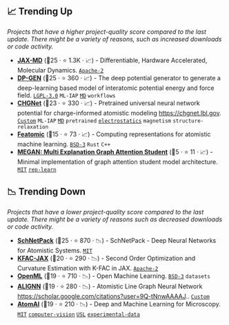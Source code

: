 ## 📈 Trending Up

_Projects that have a higher project-quality score compared to the last update. There might be a variety of reasons, such as increased downloads or code activity._

- <b><a href="https://github.com/jax-md/jax-md">JAX-MD</a></b> (🥇25 ·  ⭐ 1.3K · 📈) - Differentiable, Hardware Accelerated, Molecular Dynamics. <code><a href="http://bit.ly/3nYMfla">Apache-2</a></code>
- <b><a href="https://github.com/deepmodeling/dpgen">DP-GEN</a></b> (🥇25 ·  ⭐ 360 · 📈) - The deep potential generator to generate a deep-learning based model of interatomic potential energy and force field. <code><a href="http://bit.ly/37RvQcA">LGPL-3.0</a></code> <code>ML-IAP</code> <a href="https://en.wikipedia.org/wiki/Molecular_dynamics"><code>MD</code></a> <code>workflows</code>
- <b><a href="https://github.com/CederGroupHub/chgnet">CHGNet</a></b> (🥈23 ·  ⭐ 330 · 📈) - Pretrained universal neural network potential for charge-informed atomistic modeling https://chgnet.lbl.gov. <code><a href="https://github.com/CederGroupHub/chgnet/blob/main/LICENSE">Custom</a></code> <code>ML-IAP</code> <a href="https://en.wikipedia.org/wiki/Molecular_dynamics"><code>MD</code></a> <code>pretrained</code> <a href="https://en.wikipedia.org/wiki/Electrostatics"><code>electrostatics</code></a> <code>magnetism</code> <code>structure-relaxation</code>
- <b><a href="https://github.com/metatensor/featomic">Featomic</a></b> (🥈15 ·  ⭐ 73 · 📈) - Computing representations for atomistic machine learning. <code><a href="http://bit.ly/3aKzpTv">BSD-3</a></code> <code>Rust</code> <code>C++</code>
- <b><a href="https://github.com/aimat-lab/graph_attention_student">MEGAN: Multi Explanation Graph Attention Student</a></b> (🥈5 ·  ⭐ 11 · 📈) - Minimal implementation of graph attention student model architecture. <code><a href="http://bit.ly/34MBwT8">MIT</a></code> <a href="https://en.wikipedia.org/wiki/Feature_learning"><code>rep-learn</code></a>

## 📉 Trending Down

_Projects that have a lower project-quality score compared to the last update. There might be a variety of reasons such as decreased downloads or code activity._

- <b><a href="https://github.com/atomistic-machine-learning/schnetpack">SchNetPack</a></b> (🥇25 ·  ⭐ 870 · 📉) - SchNetPack - Deep Neural Networks for Atomistic Systems. <code><a href="http://bit.ly/34MBwT8">MIT</a></code>
- <b><a href="https://github.com/google-deepmind/kfac-jax">KFAC-JAX</a></b> (🥇20 ·  ⭐ 290 · 📉) - Second Order Optimization and Curvature Estimation with K-FAC in JAX. <code><a href="http://bit.ly/3nYMfla">Apache-2</a></code>
- <b><a href="https://github.com/openml/OpenML">OpenML</a></b> (🥇19 ·  ⭐ 710 · 📉) - Open Machine Learning. <code><a href="http://bit.ly/3aKzpTv">BSD-3</a></code> <code>datasets</code>
- <b><a href="https://github.com/usnistgov/alignn">ALIGNN</a></b> (🥈19 ·  ⭐ 280 · 📉) - Atomistic Line Graph Neural Network https://scholar.google.com/citations?user=9Q-tNnwAAAAJ.. <code><a href="https://github.com/usnistgov/alignn/blob/main/LICENSE.rst">Custom</a></code>
- <b><a href="https://github.com/pycroscopy/atomai">AtomAI</a></b> (🥈19 ·  ⭐ 210 · 📉) - Deep and Machine Learning for Microscopy. <code><a href="http://bit.ly/34MBwT8">MIT</a></code> <a href="https://en.wikipedia.org/wiki/Computer_vision"><code>computer-vision</code></a> <a href="https://en.wikipedia.org/wiki/Unsupervised_learning"><code>USL</code></a> <a href="https://en.wikipedia.org/wiki/Experimental_physics"><code>experimental-data</code></a>

